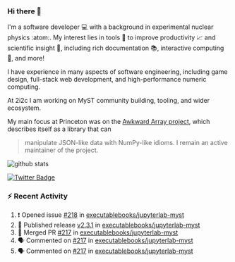 ### Hi there 👋 

I'm a software developer 💻 with a background in experimental nuclear physics :atom:. My interest lies in tools :wrench: to improve productivity :chart_with_upwards_trend: and scientific insight :telescope:, including rich documentation 📚, interactive computing 🧮, and more! 

I have experience in many aspects of software engineering, including game design, full-stack web development, and high-performance numeric computing. 

At 2i2c I am working on MyST community building, tooling, and wider ecosystem. 

My main focus at Princeton was on the [Awkward Array project](awkward-array.org/), which describes itself as a library that can 
> manipulate JSON-like data with NumPy-like idioms. I remain an active maintainer of the project. 

![github stats](https://github-readme-stats.vercel.app/api?username=agoose77&show_icons=true&hide_rank=true&hide_title=true&bg_color=30,e76445,904e95&text_color=efe3ec&icon_color=efe3ec)
<!--
**agoose77/agoose77** is a ✨ _special_ ✨ repository because its `README.md` (this file) appears on your GitHub profile.

Here are some ideas to get you started:

- 🔭 I’m currently working on ...
- 🌱 I’m currently learning ...
- 👯 I’m looking to collaborate on ...
- 🤔 I’m looking for help with ...
- 💬 Ask me about ...
- 📫 How to reach me: ...
- 😄 Pronouns: ...
- ⚡ Fun fact: ...
-->

[![Twitter Badge](https://img.shields.io/twitter/follow/agoose77?style=flat-square&logo=Twitter&logoColor=white&color=cornflowerblue)](https://twitter.com/agoose77)

### :zap: Recent Activity

<!--START_SECTION:activity-->
1. ❗ Opened issue [#218](https://github.com/executablebooks/jupyterlab-myst/issues/218) in [executablebooks/jupyterlab-myst](https://github.com/executablebooks/jupyterlab-myst)
2. 🚀 Published release [v2.3.1](https://github.com/executablebooks/jupyterlab-myst/releases/tag/v2.3.1) in [executablebooks/jupyterlab-myst](https://github.com/executablebooks/jupyterlab-myst)
3. 🎉 Merged PR [#217](https://github.com/executablebooks/jupyterlab-myst/pull/217) in [executablebooks/jupyterlab-myst](https://github.com/executablebooks/jupyterlab-myst)
4. 🗣 Commented on [#217](https://github.com/executablebooks/jupyterlab-myst/pull/217#issuecomment-1946383432) in [executablebooks/jupyterlab-myst](https://github.com/executablebooks/jupyterlab-myst)
5. 🗣 Commented on [#217](https://github.com/executablebooks/jupyterlab-myst/pull/217#issuecomment-1946366711) in [executablebooks/jupyterlab-myst](https://github.com/executablebooks/jupyterlab-myst)
<!--END_SECTION:activity-->
